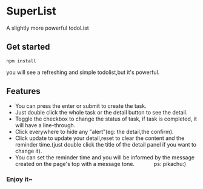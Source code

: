 # SuperList
A slightly more powerful todoList
## Get started

```
npm install 
```
you will see a refreshing and simple todolist,but it's powerful.

## Features
* You can press the enter or submit to create the task.
* Just double click the whole task or the detail button to see the detail.
* Toggle the checkbox to change the status of task, if task is completed, it will have a line-through.
* Click everywhere to hide any "alert"(eg: the detail,the confirm).
* Click update to update your detail,reset to clear the content and the reminder time.(just double click the title of the detail panel if you want to change it).
* You can set the reminder time and you will be informed by the message created on the page's top with a message tone.
&nbsp;&nbsp;&nbsp;&nbsp;&nbsp;&nbsp;&nbsp;&nbsp;&nbsp;&nbsp;&nbsp;  ps: pikachu:)

### Enjoy it~
